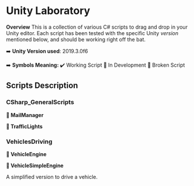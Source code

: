 # Unity Laboratory

**Overview**
This is a collection of various C# scripts to drag and drop in your Unity editor. Each script has been tested with the specific Unity *version* mentioned below, and should be working right off the bat. 
 
➡️ **Unity Version used**: 2019.3.0f6

➡️ **Symbols Meaning:** ✔️ Working Script 🔵 In Development 🔴 Broken Script

## Scripts Description ## 

### CSharp_GeneralScripts ###

**🔵 MailManager**

**🔵 TrafficLights**

### VehiclesDriving ###

**🔵 VehicleEngine**

**🔵 VehicleSimpleEngine**

A simplified version to drive a vehicle.